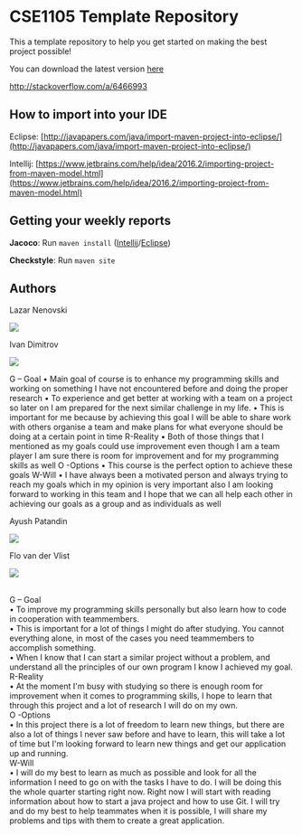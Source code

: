 ﻿# CSE1105 Template Repository

This a template repository to help you get started on making the best project possible!

You can download the latest version [here](https://github.com/SERG-Delft/TI1216/releases)

http://stackoverflow.com/a/6466993

## How to import into your IDE

Eclipse:
[http://javapapers.com/java/import-maven-project-into-eclipse/](http://javapapers.com/java/import-maven-project-into-eclipse/)

Intellij:
[https://www.jetbrains.com/help/idea/2016.2/importing-project-from-maven-model.html](https://www.jetbrains.com/help/idea/2016.2/importing-project-from-maven-model.html)

## Getting your weekly reports

**Jacoco**:
Run `maven install` ([Intellij](https://www.jetbrains.com/help/idea/2016.3/getting-started-with-maven.html#execute_maven_goal)/[Eclipse](http://imgur.com/a/6q7pV))

**Checkstyle**:
Run `maven site`

## Authors

Lazar Nenovski


![](https://gitlab.ewi.tudelft.nl/uploads/-/system/user/avatar/1538/avatar.png)


Ivan Dimitrov

![](https://gitlab.ewi.tudelft.nl/uploads/-/system/user/avatar/1423/avatar.png?width=400)

G – Goal
    •	Main goal of course is to enhance my programming skills and working on something I have not encountered before and doing the proper research
    •	To experience and get better at working with a team on  a project so later on I am prepared for the next similar challenge in my life.
    •	This is important for me because by achieving this goal I will be able to share work with others organise a team and make plans for what everyone should be doing at a certain point in time
R-Reality
    •	Both of those things that I mentioned as my goals could use improvement even though I am a team player I am sure there is room for improvement and for my programming skills as well
O -Options
    •	This course is the perfect option to achieve these goals
W-Will
    •	I have always been a motivated person and always trying to reach my goals which in my opinion is very important also I am looking forward to working in this team and I hope that we can all help each other in achieving our goals as a group and as individuals as well



Ayush Patandin

![](https://gitlab.ewi.tudelft.nl/uploads/-/system/user/avatar/1239/avatar.png?width=400)


	
Flo van der Vlist

![](https://gitlab.ewi.tudelft.nl/uploads/-/system/user/avatar/1374/avatar.png?width=400)

<br />
G – Goal <br />
    •	To improve my programming skills personally but also learn how to code in cooperation with teammembers. <br />
    •	This is important for a lot of things I might do after studying. You cannot everything alone, in most of the cases you need teammembers to accomplish something. <br />
    •	When I know that I can start a similar project without a problem, and understand all the principles of our own program I know I achieved my goal.<br />
R-Reality <br />
    •	At the moment I'm busy with studying so there is enough room for improvement when it comes to programming skills, I hope to learn that through this project and a lot of research I will do on my own.<br />
O -Options <br />
    •	In this project there is a lot of freedom to learn new things, but there are also a lot of things I never saw before and have to learn, this will take a lot of time but I'm looking forward to learn new things and get our application up and running. <br />
W-Will <br />
    •	I will do my best to learn as much as possible and look for all the information I need to go on with the tasks I have to do. I will be doing this the whole quarter starting right now. Right now I will start with reading information about how to start a java project and how to use Git. I will try and do my best to help teammates when it is possible, I will share my problems and tips with them to create a great application.<br />
